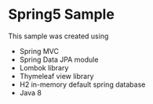 # Spring5 Sample

This sample was created using
- Spring MVC
- Spring Data JPA module
- Lombok library
- Thymeleaf view library
- H2 in-memory default spring database
- Java 8 
